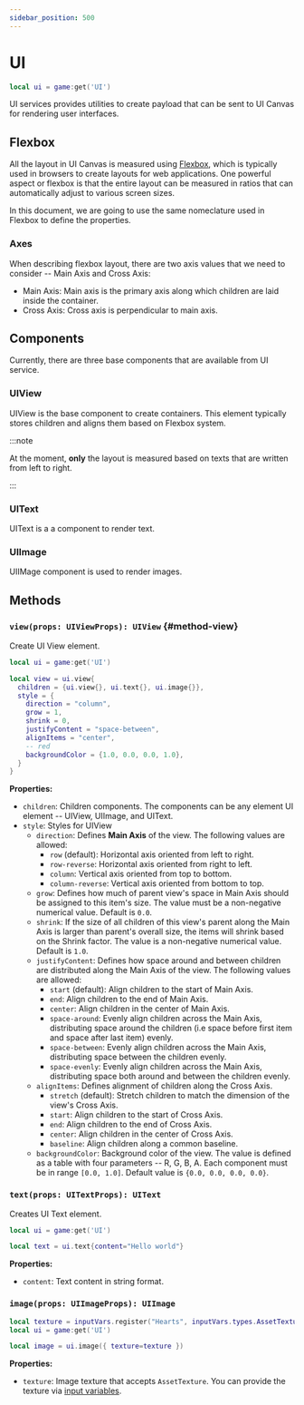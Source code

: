 ```yaml
---
sidebar_position: 500
---
```


# UI

```lua
local ui = game:get('UI')
```

UI services provides utilities to create payload that can be sent to UI Canvas for rendering user interfaces.

## Flexbox

All the layout in UI Canvas is measured using [Flexbox](https://developer.mozilla.org/en-US/docs/Learn/CSS/CSS_layout/Flexbox), which is typically used in browsers to create layouts for web applications. One powerful aspect or flexbox is that the entire layout can be measured in ratios that can automatically adjust to various screen sizes.

In this document, we are going to use the same nomeclature used in Flexbox to define the properties.

### Axes

When describing flexbox layout, there are two axis values that we need to consider -- Main Axis and Cross Axis:

- Main Axis: Main axis is the primary axis along which children are laid inside the container.
- Cross Axis: Cross axis is perpendicular to main axis.

## Components

Currently, there are three base components that are available from UI service.

### UIView

UIView is the base component to create containers. This element typically stores children and aligns them based on Flexbox system.

:::note

At the moment, **only** the layout is measured based on texts that are written from left to right.

:::

### UIText

UIText is a a component to render text.

### UIImage

UIIMage component is used to render images.

## Methods

### `view(props: UIViewProps): UIView` {#method-view}

Create UI View element.

```lua
local ui = game:get('UI')

local view = ui.view{
  children = {ui.view{}, ui.text{}, ui.image{}},
  style = {
    direction = "column",
    grow = 1,
    shrink = 0,
    justifyContent = "space-between",
    alignItems = "center",
    -- red
    backgroundColor = {1.0, 0.0, 0.0, 1.0},
  }
}
```

**Properties:**

- `children`: Children components. The components can be any element UI element -- UIView, UIImage, and UIText.
- `style`: Styles for UIView
  - `direction`: Defines **Main Axis** of the view. The following values are allowed:
    - `row` (default): Horizontal axis oriented from left to right.
    - `row-reverse`: Horizontal axis oriented from right to left.
    - `column`: Vertical axis oriented from top to bottom.
    - `column-reverse`: Vertical axis oriented from bottom to top.
  - `grow`: Defines how much of parent view's space in Main Axis should be assigned to this item's size. The value must be a non-negative numerical value. Default is `0.0`.
  - `shrink`: If the size of all children of this view's parent along the Main Axis is larger than parent's overall size, the items will shrink based on the Shrink factor. The value is a non-negative numerical value. Default is `1.0`. 
  - `justifyContent`: Defines how space around and between children are distributed along the Main Axis of the view. The following values are allowed:
    - `start` (default): Align children to the start of Main Axis.
    - `end`: Align children to the end of Main Axis.
    - `center`: Align children in the center of Main Axis.
    - `space-around`: Evenly align children across the Main Axis, distributing space around the children (i.e space before first item and space after last item) evenly.
    - `space-between`: Evenly align children across the Main Axis, distributing space between the children evenly.
    - `space-evenly`: Evenly align children across the Main Axis, distributing space both around and between the children evenly.
  - `alignItems`: Defines alignment of children along the Cross Axis.
    - `stretch` (default): Stretch children to match the dimension of the view's Cross Axis.
    - `start`: Align children to the start of Cross Axis.
    - `end`: Align children to the end of Cross Axis.
    - `center`: Align children in the center of Cross Axis.
    - `baseline`: Align children along a common baseline.
  - `backgroundColor`: Background color of the view. The value is defined as a table with four parameters -- R, G, B, A. Each component must be in range `[0.0, 1.0]`. Default value is `{0.0, 0.0, 0.0, 0.0}`.

### `text(props: UITextProps): UIText`

Creates UI Text element.

```lua
local ui = game:get('UI')

local text = ui.text{content="Hello world"}
```

**Properties:**

- `content`: Text content in string format.

### `image(props: UIImageProps): UIImage`

```lua
local texture = inputVars.register("Hearts", inputVars.types.AssetTexture)
local ui = game:get('UI')

local image = ui.image({ texture=texture })
```

**Properties:**

- `texture`: Image texture that accepts `AssetTexture`. You can provide the texture via [input variables](../variables/variables.md#var-type-asset-texture).
 
